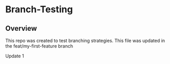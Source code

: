 # Branch-Testing

## Overview
This repo was created to test branching strategies. 
This file was updated in the feat/my-first-feature branch

Update 1
